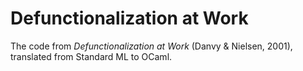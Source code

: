 # Defunctionalization at Work

The code from *Defunctionalization at Work* (Danvy & Nielsen, 2001), 
translated from Standard ML to OCaml. 